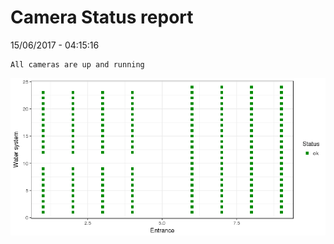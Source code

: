 Camera Status report
================
15/06/2017 - 04:15:16

    All cameras are up and running

![](camreport_files/figure-markdown_github/unnamed-chunk-2-1.png)
